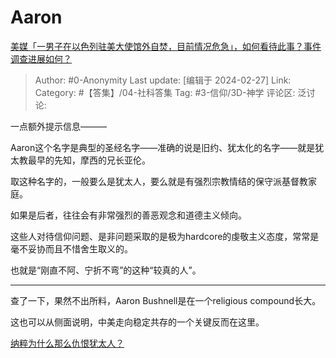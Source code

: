 # Aaron
[美媒「一男子在以色列驻美大使馆外自焚，目前情况危急」，如何看待此事？事件调查进展如何？](https://www.zhihu.com/question/645880901/answer/3411158442)

> Author: #0-Anonymity
> Last update: [编辑于 2024-02-27]
> Link:
> Category: #【答集】/04-社科答集 
> Tag: #3-信仰/3D-神学 
> 评论区:
> 泛讨论:

一点额外提示信息———

Aaron这个名字是典型的圣经名字——准确的说是旧约、犹太化的名字——就是犹太教最早的先知，摩西的兄长亚伦。

取这种名字的，一般要么是犹太人，要么就是有强烈宗教情结的保守派基督教家庭。

如果是后者，往往会有非常强烈的善恶观念和道德主义倾向。

这些人对待信仰问题、是非问题采取的是极为hardcore的虔敬主义态度，常常是毫不妥协而且不惜舍生取义的。

也就是“刚直不阿、宁折不弯”的这种“较真的人”。

--------------------

查了一下，果然不出所料，Aaron Bushnell是在一个religious compound长大。

这也可以从侧面说明，中美走向稳定共存的一个关键反而在这里。

[纳粹为什么那么仇恨犹太人？](https://www.zhihu.com/question/20114055/answer/1205460145)